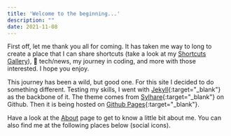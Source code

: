 ```yaml
---
title: 'Welcome to the beginning...'
description: ""
date: 2021-11-08
---
```


First off, let me thank you all for coming. It has taken me way to long to create a place that I can share shortcuts (take a look at my [Shortcuts Gallery](/shortcuts-gallery)),  tech/news, my journey in coding, and more with those interested. I hope you enjoy.

This journey has been a wild, but good one. For this site I decided to do something different. Testing my skills, I went with [Jekyll](https://jekyllrb.com/){:target="_blank"} as the backbone of it. The theme comes from [Sylhare](https://github.com/sylhare){:target="_blank"} on Github. Then it is being hosted on [Github Pages](https://github.com/kylereddoch/kylereddoch.github.io){:target="_blank"}. 

Have a look at the [About](/about) page to get to know a little bit about me. You can also find me at the following places below (social icons).